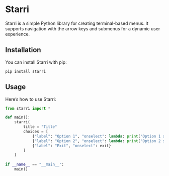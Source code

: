 # Starri

Starri is a simple Python library for creating terminal-based menus. It supports navigation with the arrow keys and submenus for a dynamic user experience.

## Installation

You can install Starri with pip:

```pip install starri```

## Usage

Here’s how to use Starri:

```python
from starri import *

def main():
    starri(
        title = "Title"
        choices = [
            {"label": "Option 1", "onselect": lambda: print("Option 1 selected")},
            {"label": "Option 2", "onselect": lambda: print("Option 2 selected")},
            {"label": "Exit", "onselect": exit}
        ]
    )
    
if __name__ == "__main__":
    main()
```